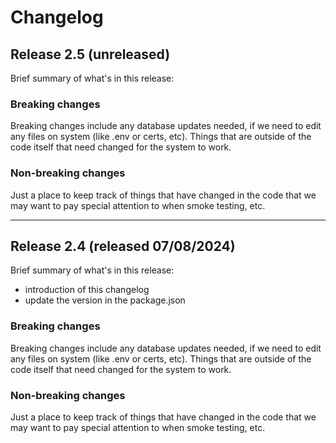 # Changelog

## Release 2.5 (unreleased)
Brief summary of what's in this release:

### Breaking changes
Breaking changes include any database updates needed, if we need to edit any files on system (like .env or certs, etc). Things that are outside of the code itself that need changed for the system to work.

### Non-breaking changes
Just a place to keep track of things that have changed in the code that we may want to pay special attention to when smoke testing, etc.



----

## Release 2.4 (released 07/08/2024)
Brief summary of what's in this release:
- introduction of this changelog
- update the version in the package.json

### Breaking changes

Breaking changes include any database updates needed, if we need to edit any files on system (like .env or certs, etc). Things that are outside of the code itself that need changed for the system to work.


### Non-breaking changes

Just a place to keep track of things that have changed in the code that we may want to pay special attention to when smoke testing, etc.
